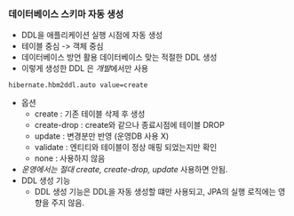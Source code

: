 ### 데이터베이스 스키마 자동 생성
- DDL을 애플리케이션 실행 시점에 자동 생성
- 테이블 중심 -> 객체 중심
- 데이터베이스 방언 활용 데이터베이스 맞는 적절한 DDL 생성
- 이렇게 생성한 DDL 은 *개발*에서만 사용
```  
hibernate.hbm2ddl.auto value=create 
```
- 옵션
	- create : 기존 테이블 삭제 후 생성
	- create-drop : create와 같으나 종료시점에 테이블 DROP
	- update : 변경분만 반영 (운영DB 사용 X)
	- validate : 엔티티와 테이블이 정상 매핑 되었는지만 확인
	- none : 사용하지 않음
- *운영에서는 절대 create, create-drop, update* 사용하면 안됨.
- DDL 생성 기능
	- DDL 생성 기능은 DDL을 자동 생성할 떄만 사용되고, JPA의 실행 로직에는 영향을 주지 않음.